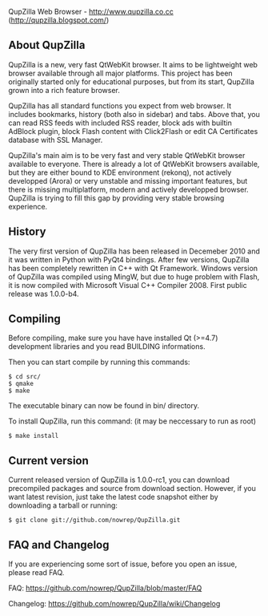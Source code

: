 QupZilla Web Browser - http://www.qupzilla.co.cc (http://qupzilla.blogspot.com/)

About QupZilla
----------------------------------------------------------------------------------------

QupZilla is a new, very fast QtWebKit browser. It aims to be lightweight web browser
available through all major platforms. This project has been originally started only
for educational purposes, but from its start, QupZilla grown into a rich feature browser.

QupZilla has all standard functions you expect from web browser. It includes bookmarks,
history (both also in sidebar) and tabs. Above that, you can read RSS feeds with included
RSS reader, block ads with builtin AdBlock plugin, block Flash content with Click2Flash
or edit CA Certificates database with SSL Manager.

QupZilla's main aim is to be very fast and very stable QtWebKit browser available to everyone.
There is already a lot of QtWebKit browsers available, but they are either bound to KDE
environment (rekonq), not actively developped (Arora) or very unstable and missing important
features, but there is missing multiplatform, modern and actively developped browser. QupZilla 
is trying to fill this gap by providing very stable browsing experience.

History
----------------------------------------------------------------------------------------

The very first version of QupZilla has been released in Decemeber 2010 and it was written
in Python with PyQt4 bindings. After few versions, QupZilla has been completely rewritten
in C++ with Qt Framework. Windows version of QupZilla was compiled using MingW, but due to
huge problem with Flash, it is now compiled with Microsoft Visual C++ Compiler 2008.
First public release was 1.0.0-b4.

Compiling
----------------------------------------------------------------------------------------

Before compiling, make sure you have have installed Qt (>=4.7) development libraries and
you read BUILDING informations.

Then you can start compile by running this commands:

    $ cd src/
    $ qmake
    $ make

The executable binary can now be found in bin/ directory.

To install QupZilla, run this command: (it may be neccessary to run as root)

    $ make install
    
Current version
----------------------------------------------------------------------------------------

Current released version of QupZilla is 1.0.0-rc1, you can download precompiled packages
and source from download section.
However, if you want latest revision, just take the latest code snapshot either by
downloading a tarball or running:

    $ git clone git://github.com/nowrep/QupZilla.git
    
FAQ and Changelog
----------------------------------------------------------------------------------------

If you are experiencing some sort of issue, before you open an issue, please read FAQ.

FAQ:       https://github.com/nowrep/QupZilla/blob/master/FAQ

Changelog: https://github.com/nowrep/QupZilla/wiki/Changelog
